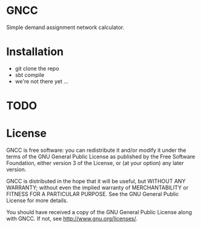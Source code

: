 # GNCC

Simple demand assignment network calculator.

# Installation

* git clone the repo
* sbt compile
* we're not there yet ...

# TODO

# License

GNCC is free software: you can redistribute it and/or modify it under the terms of the GNU General Public License as published by the Free Software Foundation, either version 3 of the License, or (at your option) any later version.
  
GNCC is distributed in the hope that it will be useful, but WITHOUT ANY WARRANTY; without even the implied warranty of MERCHANTABILITY or FITNESS FOR A PARTICULAR PURPOSE. See the GNU General Public License for more details.
  
You should have received a copy of the GNU General Public License along with GNCC. If not, see http://www.gnu.org/licenses/.